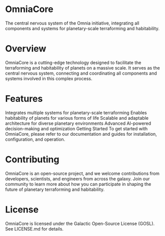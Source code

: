 # OmniaCore
The central nervous system of the Omnia initiative, integrating all components and systems for planetary-scale terraforming and habitability.

# Overview

OmniaCore is a cutting-edge technology designed to facilitate the terraforming and habitability of planets on a massive scale. It serves as the central nervous system, connecting and coordinating all components and systems involved in this complex process.

# Features

Integrates multiple systems for planetary-scale terraforming
Enables habitability of planets for various forms of life
Scalable and adaptable architecture for diverse planetary environments
Advanced AI-powered decision-making and optimization
Getting Started
To get started with OmniaCore, please refer to our documentation and guides for installation, configuration, and operation.

# Contributing

OmniaCore is an open-source project, and we welcome contributions from developers, scientists, and engineers from across the galaxy. Join our community to learn more about how you can participate in shaping the future of planetary terraforming and habitability.

# License

OmniaCore is licensed under the Galactic Open-Source License (GOSL). See LICENSE.md for details.
